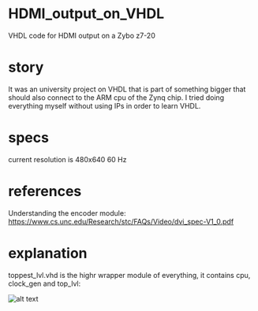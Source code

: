 # HDMI_output_on_VHDL
VHDL code for HDMI output on a Zybo z7-20

# story
It was an university project on VHDL that is part of something bigger that should also connect to the ARM cpu of the Zynq chip. I tried doing everything myself without using IPs in order to learn VHDL.

# specs
current resolution is 480x640 60 Hz

# references
Understanding the encoder module: https://www.cs.unc.edu/Research/stc/FAQs/Video/dvi_spec-V1_0.pdf


# explanation

toppest_lvl.vhd is the highr wrapper module of everything, it contains cpu, clock_gen and top_lvl:

![alt text]([http://url/to/img.png](https://github.com/Marco-Pisani/HDMI_output_on_VHDL/blob/main/cpu_test.png)https://github.com/Marco-Pisani/HDMI_output_on_VHDL/blob/main/cpu_test.png)

